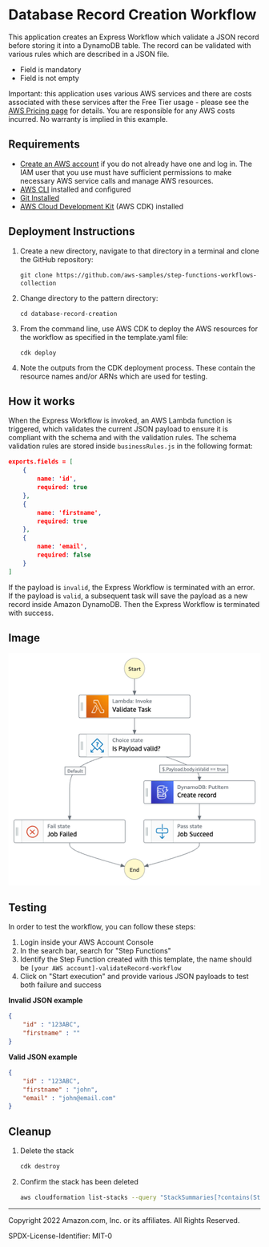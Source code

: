 # Database Record Creation Workflow

This application creates an Express Workflow which validate a JSON record  before storing it into a DynamoDB table. The record can be validated with various rules which are described in a JSON file.

 - Field is mandatory
 - Field is not empty

Important: this application uses various AWS services and there are costs associated with these services after the Free Tier usage - please see the [AWS Pricing page](https://aws.amazon.com/pricing/) for details. You are responsible for any AWS costs incurred. No warranty is implied in this example.

## Requirements

* [Create an AWS account](https://portal.aws.amazon.com/gp/aws/developer/registration/index.html) if you do not already have one and log in. The IAM user that you use must have sufficient permissions to make necessary AWS service calls and manage AWS resources.
* [AWS CLI](https://docs.aws.amazon.com/cli/latest/userguide/install-cliv2.html) installed and configured
* [Git Installed](https://git-scm.com/book/en/v2/Getting-Started-Installing-Git)
* [AWS Cloud Development Kit](https://docs.aws.amazon.com/cdk/v2/guide/getting_started.html) (AWS CDK) installed

## Deployment Instructions

1. Create a new directory, navigate to that directory in a terminal and clone the GitHub repository:
    ``` 
    git clone https://github.com/aws-samples/step-functions-workflows-collection
    ```
1. Change directory to the pattern directory:
    ```
    cd database-record-creation
    ```
1. From the command line, use AWS CDK to deploy the AWS resources for the workflow as specified in the template.yaml file:
    ```
    cdk deploy
    ```

1. Note the outputs from the CDK deployment process. These contain the resource names and/or ARNs which are used for testing.

## How it works

When the Express Workflow is invoked, an AWS Lambda function is triggered, which validates the current JSON payload to ensure it is compliant with the schema and with the validation rules. The schema validation rules are stored inside `businessRules.js` in the following format:

```json
exports.fields = [
    {
        name: 'id',
        required: true
    },
    {
        name: 'firstname',
        required: true
    },
    {
        name: 'email',
        required: false
    }
]
```

If the payload is `invalid`, the Express Workflow is terminated with an error. If the payload is `valid`, a subsequent task will save the payload as a new record inside Amazon DynamoDB. Then the Express Workflow is terminated with success.

## Image

![image](./resources/workflow.png)

## Testing

In order to test the workflow, you can follow these steps:

 1. Login inside your AWS Account Console
 1. In the search bar, search for "Step Functions"
 1. Identify the Step Function created with this template, the name should be `[your AWS account]-validateRecord-workflow`
 1. Click on "Start execution" and provide various JSON payloads to test both failure and success

 **Invalid JSON example**

```json
{
    "id" : "123ABC",
    "firstname" : ""
}
```

 **Valid JSON example**

```json
{
    "id" : "123ABC",
    "firstname" : "john",
    "email" : "john@email.com"
}
```

## Cleanup
 
1. Delete the stack
    ```bash
    cdk destroy
    ```
1. Confirm the stack has been deleted
    ```bash
    aws cloudformation list-stacks --query "StackSummaries[?contains(StackName,'STACK_NAME')].StackStatus"
    ```
----
Copyright 2022 Amazon.com, Inc. or its affiliates. All Rights Reserved.

SPDX-License-Identifier: MIT-0
